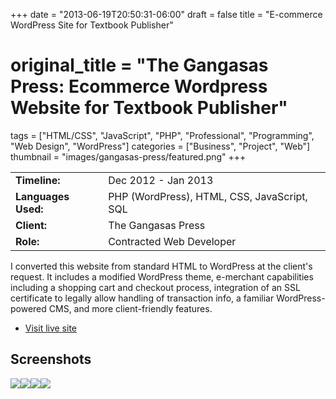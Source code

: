+++
date = "2013-06-19T20:50:31-06:00"
draft = false
title = "E-commerce WordPress Site for Textbook Publisher"
# original_title = "The Gangasas Press: Ecommerce Wordpress Website for Textbook Publisher"
tags = ["HTML/CSS", "JavaScript", "PHP", "Professional", "Programming", "Web Design", "WordPress"]
categories = ["Business", "Project", "Web"]
thumbnail = "images/gangasas-press/featured.png"
+++

| | |
| --- | --- |
| **Timeline:** | Dec 2012 - Jan 2013 |
| **Languages Used:** | PHP (WordPress), HTML, CSS, JavaScript, SQL |
| **Client:** | The Gangasas Press |
| **Role:** | Contracted Web Developer |

I converted this website from standard HTML to WordPress at the client's request. It includes a modified WordPress theme, e-merchant capabilities including a shopping cart and checkout process, integration of an SSL certificate to legally allow handling of transaction info, a familiar WordPress-powered CMS, and more client-friendly features.

- [Visit live site](https://www.thegangasaspress.com/)

## Screenshots
[![](../../images/gangasas-press/homepage.png)](../../images/gangasas-press/homepage.png)[![](../../images/gangasas-press/cart.png)](../../images/gangasas-press/cart.png)[![](../../images/gangasas-press/checkout.png)](../../images/gangasas-press/checkout.png)[![](../../images/gangasas-press/product.png)](../../images/gangasas-press/product.png)
